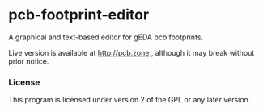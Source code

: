 pcb-footprint-editor
====================

A graphical and text-based editor for gEDA pcb footprints.

Live version is available at http://pcb.zone , although it may break without prior notice.

### License
This program is licensed under version 2 of the GPL or any later version.
